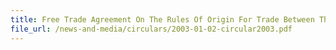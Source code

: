 ```yaml
---
title: Free Trade Agreement On The Rules Of Origin For Trade Between The EFTA States And Singapore (ESFTA)
file_url: /news-and-media/circulars/2003-01-02-circular2003.pdf
---
```


